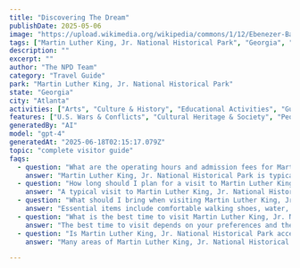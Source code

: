 ```yaml
---
title: "Discovering The Dream"
publishDate: 2025-05-06
image: "https://upload.wikimedia.org/wikipedia/commons/1/12/Ebenezer-Baptist-from-pulpit.jpg"
tags: ["Martin Luther King, Jr. National Historical Park", "Georgia", "National Parks", "Travel Guide", "Atlanta", "Outdoor Recreation", "Family Travel", "Adventure"]
description: ""
excerpt: ""
author: "The NPD Team"
category: "Travel Guide"
park: "Martin Luther King, Jr. National Historical Park"
state: "Georgia"
city: "Atlanta"
activities: ["Arts", "Culture & History", "Educational Activities", "Guided & Self-Guided Tours"]
features: ["U.S. Wars & Conflicts", "Cultural Heritage & Society", "People & Identity"]
generatedBy: "AI"
model: "gpt-4"
generatedAt: "2025-06-18T02:15:17.079Z"
topic: "complete visitor guide"
faqs:
  - question: "What are the operating hours and admission fees for Martin Luther King, Jr. National Historical Park?"
    answer: "Martin Luther King, Jr. National Historical Park is typically open year-round, though specific hours may vary by season. Most national parks charge an entrance fee, but some sites are free to visit. Check the official NPS website for current hours and fee information."
  - question: "How long should I plan for a visit to Martin Luther King, Jr. National Historical Park?"
    answer: "A typical visit to Martin Luther King, Jr. National Historical Park can range from a few hours to a full day, depending on your interests and the activities you choose. Allow extra time for hiking, photography, and exploring visitor centers."
  - question: "What should I bring when visiting Martin Luther King, Jr. National Historical Park?"
    answer: "Essential items include comfortable walking shoes, water, snacks, sunscreen, and weather-appropriate clothing. Bring a camera to capture the scenic views and consider binoculars for wildlife viewing."
  - question: "What is the best time to visit Martin Luther King, Jr. National Historical Park?"
    answer: "The best time to visit depends on your preferences and the activities you plan to enjoy. Spring and fall often offer pleasant weather and fewer crowds, while summer provides the longest daylight hours."
  - question: "Is Martin Luther King, Jr. National Historical Park accessible for visitors with mobility needs?"
    answer: "Many areas of Martin Luther King, Jr. National Historical Park are accessible to visitors with mobility needs, including paved trails and accessible facilities. Contact the park directly for specific accessibility information and current conditions."

---
```


